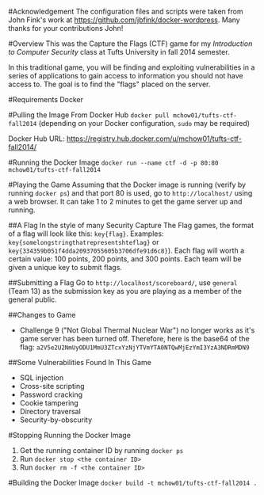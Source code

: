 #Acknowledgement
The configuration files and scripts were taken from John Fink's work at https://github.com/jbfink/docker-wordpress. Many thanks for your contributions John!

#Overview
This was the Capture the Flags (CTF) game for my _Introduction to Computer Security_ class at Tufts University in fall 2014 semester.

In this traditional game, you will be finding and exploiting vulnerabilities in a series of applications to gain access to information you should not have access to. The goal is to find the "flags" placed on the server.

#Requirements
Docker

#Pulling the Image From Docker Hub
`docker pull mchow01/tufts-ctf-fall2014` (depending on your Docker configuration, `sudo` may be required)

Docker Hub URL: https://registry.hub.docker.com/u/mchow01/tufts-ctf-fall2014/

#Running the Docker Image
`docker run --name ctf -d -p 80:80 mchow01/tufts-ctf-fall2014`

#Playing the Game
Assuming that the Docker image is running (verify by running `docker ps`) and that port 80 is used, go to `http://localhost/` using a web browser.  It can take 1 to 2 minutes to get the game server up and running.

##A Flag
In the style of many Security Capture The Flag games, the format of a flag will look like this: `key{flag}`. Examples: `key{somelongstringthatrepresentshteflag}` or `key{334359b051f4dda20937055605b3706dfe91d6c8}`). Each flag will worth a certain value: 100 points, 200 points, and 300 points. Each team will be given a unique key to submit flags.

##Submitting a Flag
Go to `http://localhost/scoreboard/`, use `general` (Team 13) as the submission key as you are playing as a member of the general public.

##Changes to Game
* Challenge 9 ("Not Global Thermal Nuclear War") no longer works as it's game server has been turned off.  Therefore, here is the base64 of the flag: `a2V5e2U2NmUyODU1MmU3ZTcxYzNjYTVmYTA0NTQwMjEzYmI3YzA3NDRmMDN9`

##Some Vulnerabilities Found In This Game
* SQL injection
* Cross-site scripting
* Password cracking
* Cookie tampering
* Directory traversal
* Security-by-obscurity

#Stopping Running the Docker Image
1. Get the running container ID by running `docker ps`
2. Run `docker stop <the container ID>`
3. Run `docker rm -f <the container ID>`

#Building the Docker Image
`docker build -t mchow01/tufts-ctf-fall2014 .`
